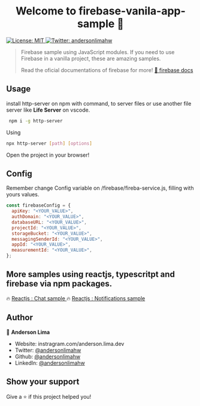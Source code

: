 <h1 align="center">Welcome to firebase-vanila-app-sample 👋</h1>
<p>
  <a href="#" target="_blank">
    <img alt="License: MIT" src="https://img.shields.io/badge/License-MIT-yellow.svg" />
  </a>
  <a href="https://twitter.com/andersonlimahw" target="_blank">
    <img alt="Twitter: andersonlimahw" src="https://img.shields.io/twitter/follow/andersonlimahw.svg?style=social" />
  </a>
</p>

> Firebase sample using JavaScript modules. If you need to use Firebase in a vanilla project, these are amazing samples.
>
> Read the oficial documentations of firebase for more!
[📃 firebase docs](https://firebase.google.com/docs)

## Usage
install http-server on npm with command, to server files or use another file server like **Life Server** on vscode.

```sh
 npm i -g http-server
```

Using
```sh
npx http-server [path] [options]
```

Open the project in your browser!

## Config
Remember change Config variable on /firebase/fireba-service.js, filling with yours values.

```js
const firebaseConfig = {
  apiKey: "<YOUR_VALUE>",
  authDomain: "<YOUR_VALUE>",
  databaseURL: "<YOUR_VALUE>",
  projectId: "<YOUR_VALUE>",
  storageBucket: "<YOUR_VALUE>",
  messagingSenderId: "<YOUR_VALUE>",
  appId: "<YOUR_VALUE>",
  measurementId: "<YOUR_VALUE>",
};

```


## More samples using reactjs, typescritpt and firebase via npm packages.

🔥 [Reactjs : Chat sample ](https://github.com/Andersonlimahw/firebase-chat-sample)
🔥 [Reactjs : Notifications sample ](https://github.com/Andersonlimahw/firebase-notifications-sample)

## Author

👤 **Anderson Lima**

* Website: instragram.com/anderson.lima.dev
* Twitter: [@andersonlimahw](https://twitter.com/andersonlimahw)
* Github: [@andersonlimahw](https://github.com/andersonlimahe)
* LinkedIn: [@andersonlimahw](https://linkedin.com/in/andersonlimahw)

## Show your support

Give a ⭐️ if this project helped you!
